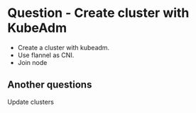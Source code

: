 # Question - Create cluster with KubeAdm

- Create a cluster with kubeadm.
- Use flannel as CNI.
- Join node

## Another questions

Update clusters
